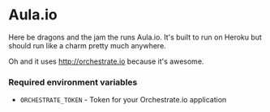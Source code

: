 Aula.io
====

Here be dragons and the jam the runs Aula.io. It's built to run on Heroku but should run like a charm pretty much anywhere. 

Oh and it uses http://orchestrate.io because it's awesome.

### Required environment variables
* `ORCHESTRATE_TOKEN` - Token for your Orchestrate.io application
